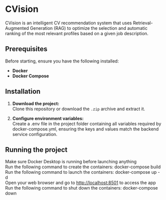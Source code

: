 # CVision

CVision is an intelligent CV recommendation system that uses Retrieval-Augmented Generation (RAG) to optimize the selection and automatic ranking of the most relevant profiles based on a given job description.

## Prerequisites

Before starting, ensure you have the following installed:

- **Docker**  
- **Docker Compose**  

## Installation

1. **Download the project:**  
   Clone this repository or download the `.zip` archive and extract it.

2. **Configure environment variables:**  
   Create a .env file in the project folder containing all variables required by docker-compose.yml, ensuring the keys and values match the backend service configuration.

## Running the project

Make sure Docker Desktop is running before launching anything  
Run the following command to create the containers: docker-compose build  
Run the following command to launch the containers: docker-compose up -d  
Open your web browser and go to <http://localhost:8501> to access the app  
Run the following command to shut down the containers: docker-compose down
